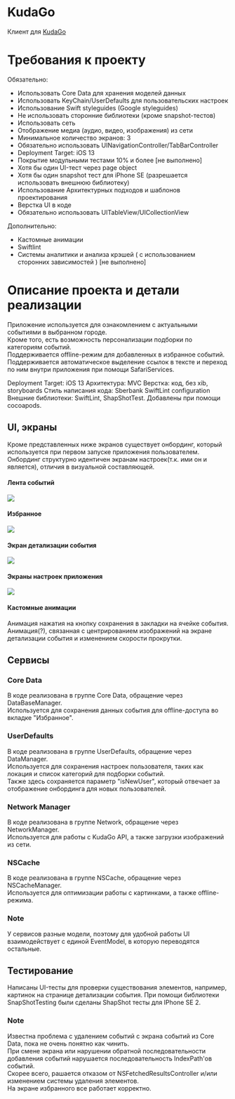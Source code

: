 # KudaGo
Клиент для [KudaGo](https://kudago.com/spb/)

# Требования к проекту #

Обязательно:

- Использовать Core Data для хранения моделей данных
- Использовать KeyChain/UserDefaults для пользовательских настроек
- Использование Swift styleguides (Google styleguides)
- Не использовать сторонние библиотеки (кроме snapshot-тестов)
- Использовать сеть
- Отображение медиа (аудио, видео, изображения) из сети
- Минимальное количество экранов: 3
- Обязательно использовать UINavigationController/TabBarController
- Deployment Target: iOS 13
- Покрытие модульными тестами 10% и более [не выполнено]
- Хотя бы один UI-тест через page object
- Хотя бы один snapshot тест для iPhone SE (разрешается использовать внешнюю библиотеку)
- Использование Архитектурных подходов и шаблонов проектирования
- Верстка UI в коде
- Обязательно использовать UITableView/UICollectionView 

Дополнительно:

- Кастомные анимации
- Swiftlint
- Системы аналитики и анализа крэшей  ( с использованием сторонних зависимостей ) [не выполнено]

# Описание проекта и детали реализации #

Приложение используется для ознакомлением с актуальными событиями в выбранном городе. </br>
Кроме того, есть возможность персонализации подборки по категориям событий. </br>
Поддерживается offline-режим для добавленных в избранное событий. </br>
Поддерживается автоматическое выделение ссылок в тексте и переход по ним внутри приложения при помощи SafariServices. </br>

Deployment Target: iOS 13
Архитектура: MVC
Верстка: код, без xib, storyboards
Стиль написания кода: Sberbank SwiftLint configuration
Внешние библиотеки: SwiftLint, ShapShotTest. Добавлены при помощи cocoapods.

## UI, экраны ##

Кроме представленных ниже экранов существует онбординг, который используется при первом запуске приложения пользователем. </br> 
Онбординг структурно идентичен экранам настроек(т.к. ими он и является), отличия в визуальной составляющей.

#### Лента событий ####
![](https://github.com/lKrausz/KudaGo/blob/main/KudaGo/ReadMeData/events.jpg)

#### Избранное ####
![](https://github.com/lKrausz/KudaGo/blob/main/KudaGo/ReadMeData/bookmarks.jpg)

#### Экран детализации события ####
![](https://github.com/lKrausz/KudaGo/blob/main/KudaGo/ReadMeData/event.jpg)

#### Экраны настроек приложения ####
![](https://github.com/lKrausz/KudaGo/blob/main/KudaGo/ReadMeData/settings.jpg)

#### Кастомные анимации ####

Анимация нажатия на кнопку сохранения в закладки на ячейке события. </br>
Анимация(?), связанная с центрированием изображений на экране детализации события и изменением скорости прокрутки.

## Сервисы ##

### Core Data ###
В коде реализована в группе Core Data, обращение через DataBaseManager. </br>
Используется для сохранения данных события для offline-доступа во вкладке "Избранное".

### UserDefaults ###
В коде реализована в группе UserDefaults, обращение через DataManager. </br>
Используется для сохранения настроек пользователя, таких как локация и список категорий для подборки событий. </br> 
Также здесь сохраняется параметр "isNewUser", который отвечает за отображение онбординга для новых пользователей.

### Network Manager ###
В коде реализована в группе Network, обращение через NetworkManager. </br>
Используется для работы с KudaGo API, а также загрузки изображений из сети.

### NSCache ###
В коде реализована в группе NSCache, обращение через NSCacheManager. </br>
Используется для оптимизации работы с картинками, а также offline-режима.

### Note ###
У сервисов разные модели, поэтому для удобной работы UI взаимодействует с единой EventModel, в которую переводятся остальные. 
## Тестирование ##

Написаны UI-тесты для проверки существования элементов, например, картинок на странице детализации события.
При помощи библиотеки SnapShotTesting были сделаны ShapShot тесты для IPhone SE 2. 

### Note ###
Известна проблема с удалением событий с экрана событий из Core Data, пока не очень понятно как чинить. </br>
При смене экрана или нарушении обратной последовательности добавления событий нарушается последовательность IndexPath'ов событий. </br>
Скорее всего, рашается отказом от NSFetchedResultsController и/или изменением системы удаления элементов. </br>
На экране избранного все работает корректно. </br>

